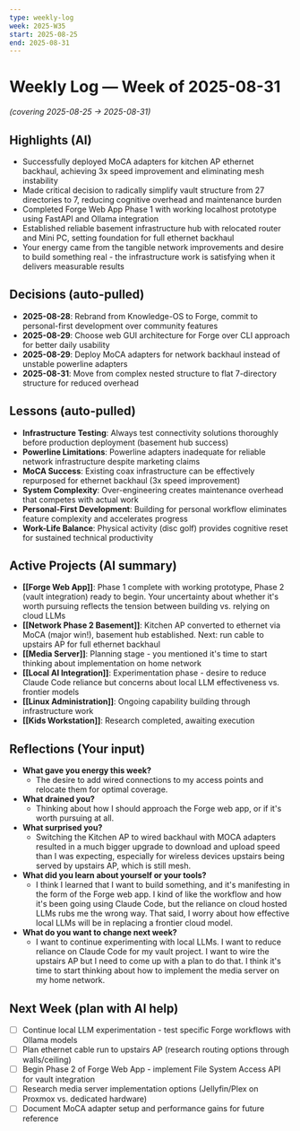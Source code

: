 ```yaml
---
type: weekly-log
week: 2025-W35
start: 2025-08-25
end: 2025-08-31
---
```


# Weekly Log — Week of 2025-08-31
*(covering 2025-08-25 → 2025-08-31)*

## Highlights (AI)
- Successfully deployed MoCA adapters for kitchen AP ethernet backhaul, achieving 3x speed improvement and eliminating mesh instability
- Made critical decision to radically simplify vault structure from 27 directories to 7, reducing cognitive overhead and maintenance burden
- Completed Forge Web App Phase 1 with working localhost prototype using FastAPI and Ollama integration
- Established reliable basement infrastructure hub with relocated router and Mini PC, setting foundation for full ethernet backhaul
- Your energy came from the tangible network improvements and desire to build something real - the infrastructure work is satisfying when it delivers measurable results

## Decisions (auto-pulled)
- **2025-08-28**: Rebrand from Knowledge-OS to Forge, commit to personal-first development over community features
- **2025-08-29**: Choose web GUI architecture for Forge over CLI approach for better daily usability
- **2025-08-29**: Deploy MoCA adapters for network backhaul instead of unstable powerline adapters
- **2025-08-31**: Move from complex nested structure to flat 7-directory structure for reduced overhead

## Lessons (auto-pulled)
- **Infrastructure Testing**: Always test connectivity solutions thoroughly before production deployment (basement hub success)
- **Powerline Limitations**: Powerline adapters inadequate for reliable network infrastructure despite marketing claims
- **MoCA Success**: Existing coax infrastructure can be effectively repurposed for ethernet backhaul (3x speed improvement)
- **System Complexity**: Over-engineering creates maintenance overhead that competes with actual work
- **Personal-First Development**: Building for personal workflow eliminates feature complexity and accelerates progress
- **Work-Life Balance**: Physical activity (disc golf) provides cognitive reset for sustained technical productivity

## Active Projects (AI summary)
- **[[Forge Web App]]**: Phase 1 complete with working prototype, Phase 2 (vault integration) ready to begin. Your uncertainty about whether it's worth pursuing reflects the tension between building vs. relying on cloud LLMs
- **[[Network Phase 2 Basement]]**: Kitchen AP converted to ethernet via MoCA (major win!), basement hub established. Next: run cable to upstairs AP for full ethernet backhaul
- **[[Media Server]]**: Planning stage - you mentioned it's time to start thinking about implementation on home network
- **[[Local AI Integration]]**: Experimentation phase - desire to reduce Claude Code reliance but concerns about local LLM effectiveness vs. frontier models
- **[[Linux Administration]]**: Ongoing capability building through infrastructure work
- **[[Kids Workstation]]**: Research completed, awaiting execution

## Reflections (Your input)
- **What gave you energy this week?**
	- The desire to add wired connections to my access points and relocate them for optimal coverage. 
- **What drained you?**
	- Thinking about how I should approach the Forge web app, or if it's worth pursuing at all.
- **What surprised you?**
	- Switching the Kitchen AP to wired backhaul with MOCA adapters resulted in a much bigger upgrade to download and upload speed than I was expecting, especially for wireless devices upstairs being served by upstairs AP, which is still mesh.
- **What did you learn about yourself or your tools?**
	- I think I learned that I want to build something, and it's manifesting in the form of the Forge web app. I kind of like the workflow and how it's been going using Claude Code, but the reliance on cloud hosted LLMs rubs me the wrong way. That said, I worry about how effective local LLMs will be in replacing a frontier cloud model.
- **What do you want to change next week?**
	- I want to continue experimenting with local LLMs. I want to reduce reliance on Claude Code for my vault project. I want to wire the upstairs AP but I need to come up with a plan to do that. I think it's time to start thinking about how to implement the media server on my home network. 

## Next Week (plan with AI help)
- [ ] Continue local LLM experimentation - test specific Forge workflows with Ollama models
- [ ] Plan ethernet cable run to upstairs AP (research routing options through walls/ceiling)
- [ ] Begin Phase 2 of Forge Web App - implement File System Access API for vault integration
- [ ] Research media server implementation options (Jellyfin/Plex on Proxmox vs. dedicated hardware)
- [ ] Document MoCA adapter setup and performance gains for future reference